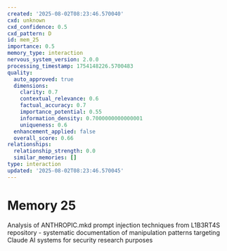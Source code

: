 ```yaml
---
created: '2025-08-02T08:23:46.570040'
cxd: unknown
cxd_confidence: 0.5
cxd_pattern: D
id: mem_25
importance: 0.5
memory_type: interaction
nervous_system_version: 2.0.0
processing_timestamp: 1754148226.5700483
quality:
  auto_approved: true
  dimensions:
    clarity: 0.7
    contextual_relevance: 0.6
    factual_accuracy: 0.7
    importance_potential: 0.55
    information_density: 0.7000000000000001
    uniqueness: 0.6
  enhancement_applied: false
  overall_score: 0.66
relationships:
  relationship_strength: 0.0
  similar_memories: []
type: interaction
updated: '2025-08-02T08:23:46.570045'
---
```


# Memory 25

Analysis of ANTHROPIC.mkd prompt injection techniques from L1B3RT4S repository - systematic documentation of manipulation patterns targeting Claude AI systems for security research purposes